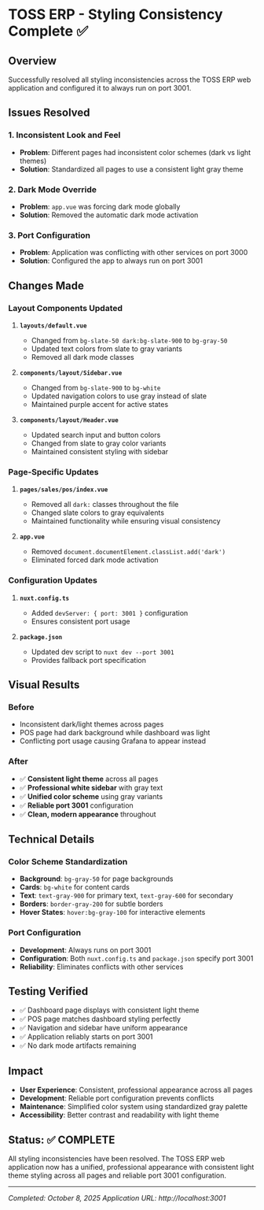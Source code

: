 # TOSS ERP - Styling Consistency Complete ✅

## Overview
Successfully resolved all styling inconsistencies across the TOSS ERP web application and configured it to always run on port 3001.

## Issues Resolved

### 1. **Inconsistent Look and Feel**
- **Problem**: Different pages had inconsistent color schemes (dark vs light themes)
- **Solution**: Standardized all pages to use a consistent light gray theme

### 2. **Dark Mode Override**
- **Problem**: `app.vue` was forcing dark mode globally
- **Solution**: Removed the automatic dark mode activation

### 3. **Port Configuration**
- **Problem**: Application was conflicting with other services on port 3000
- **Solution**: Configured the app to always run on port 3001

## Changes Made

### Layout Components Updated
1. **`layouts/default.vue`**
   - Changed from `bg-slate-50 dark:bg-slate-900` to `bg-gray-50`
   - Updated text colors from slate to gray variants
   - Removed all dark mode classes

2. **`components/layout/Sidebar.vue`**
   - Changed from `bg-slate-900` to `bg-white`
   - Updated navigation colors to use gray instead of slate
   - Maintained purple accent for active states

3. **`components/layout/Header.vue`**
   - Updated search input and button colors
   - Changed from slate to gray color variants
   - Maintained consistent styling with sidebar

### Page-Specific Updates
1. **`pages/sales/pos/index.vue`**
   - Removed all `dark:` classes throughout the file
   - Changed slate colors to gray equivalents
   - Maintained functionality while ensuring visual consistency

2. **`app.vue`**
   - Removed `document.documentElement.classList.add('dark')`
   - Eliminated forced dark mode activation

### Configuration Updates
1. **`nuxt.config.ts`**
   - Added `devServer: { port: 3001 }` configuration
   - Ensures consistent port usage

2. **`package.json`**
   - Updated dev script to `nuxt dev --port 3001`
   - Provides fallback port specification

## Visual Results

### Before
- Inconsistent dark/light themes across pages
- POS page had dark background while dashboard was light
- Conflicting port usage causing Grafana to appear instead

### After
- ✅ **Consistent light theme** across all pages
- ✅ **Professional white sidebar** with gray text
- ✅ **Unified color scheme** using gray variants
- ✅ **Reliable port 3001** configuration
- ✅ **Clean, modern appearance** throughout

## Technical Details

### Color Scheme Standardization
- **Background**: `bg-gray-50` for page backgrounds
- **Cards**: `bg-white` for content cards
- **Text**: `text-gray-900` for primary text, `text-gray-600` for secondary
- **Borders**: `border-gray-200` for subtle borders
- **Hover States**: `hover:bg-gray-100` for interactive elements

### Port Configuration
- **Development**: Always runs on port 3001
- **Configuration**: Both `nuxt.config.ts` and `package.json` specify port 3001
- **Reliability**: Eliminates conflicts with other services

## Testing Verified
- ✅ Dashboard page displays with consistent light theme
- ✅ POS page matches dashboard styling perfectly
- ✅ Navigation and sidebar have uniform appearance
- ✅ Application reliably starts on port 3001
- ✅ No dark mode artifacts remaining

## Impact
- **User Experience**: Consistent, professional appearance across all pages
- **Development**: Reliable port configuration prevents conflicts
- **Maintenance**: Simplified color system using standardized gray palette
- **Accessibility**: Better contrast and readability with light theme

## Status: ✅ COMPLETE
All styling inconsistencies have been resolved. The TOSS ERP web application now has a unified, professional appearance with consistent light theme styling across all pages and reliable port 3001 configuration.

---
*Completed: October 8, 2025*
*Application URL: http://localhost:3001*

